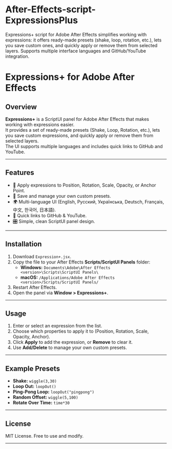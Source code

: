 # After-Effects-script-ExpressionsPlus
Expressions+ script for Adobe After Effects simplifies working with expressions: it offers ready-made presets (shake, loop, rotation, etc.), lets you save custom ones, and quickly apply or remove them from selected layers. Supports multiple interface languages and GitHub/YouTube integration.

# Expressions+ for Adobe After Effects

## Overview
**Expressions+** is a ScriptUI panel for Adobe After Effects that makes working with expressions easier.  
It provides a set of ready-made presets (Shake, Loop, Rotation, etc.), lets you save custom expressions, and quickly apply or remove them from selected layers.  
The UI supports multiple languages and includes quick links to GitHub and YouTube.

---

## Features
- 🚀 Apply expressions to Position, Rotation, Scale, Opacity, or Anchor Point.  
- 📂 Save and manage your own custom presets.  
- 🌍 Multi-language UI (English, Русский, Українська, Deutsch, Français, 中文, 한국어, 日本語).  
- 🔗 Quick links to GitHub & YouTube.  
- 🎛 Simple, clean ScriptUI panel design.  

---

## Installation
1. Download `Expression+.jsx`.  
2. Copy the file to your After Effects **Scripts/ScriptUI Panels** folder:  
   - **Windows:** `Documents\Adobe\After Effects <version>\Scripts\ScriptUI Panels\`  
   - **macOS:** `/Applications/Adobe After Effects <version>/Scripts/ScriptUI Panels/`  
3. Restart After Effects.  
4. Open the panel via **Window > Expressions+**.  

---

## Usage
1. Enter or select an expression from the list.  
2. Choose which properties to apply it to (Position, Rotation, Scale, Opacity, Anchor).  
3. Click **Apply** to add the expression, or **Remove** to clear it.  
4. Use **Add/Delete** to manage your own custom presets.  

---

## Example Presets
- **Shake:** `wiggle(3,30)`  
- **Loop Out:** `loopOut()`  
- **Ping-Pong Loop:** `loopOut("pingpong")`  
- **Random Offset:** `wiggle(5,100)`  
- **Rotate Over Time:** `time*30`  

---

## License
MIT License. Free to use and modify.  

---

